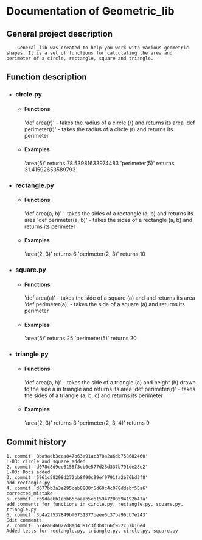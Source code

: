 # Documentation of Geometric_lib

## General project description

        General_lib was created to help you work with various geometric shapes. It is a set of functions for calculating the area and perimeter of a circle, rectangle, square and triangle.

## Function description

- ### circle.py

    - #### Functions

        'def area(r)' - takes the radius of a circle (r) and returns its area
        'def perimeter(r)' - takes the radius of a circle (r) and returns its perimeter

    - #### Examples

        'area(5)' returns  78.53981633974483
        'perimeter(5)' returns 31.41592653589793

- ### rectangle.py

    - #### Functions

        'def area(a, b)' - takes the sides of a rectangle (a, b) and returns its area
        'def perimeter(a, b)' - takes the sides of a rectangle (a, b) and returns its perimeter

    - #### Examples

        'area(2, 3)' returns  6
        'perimeter(2, 3)' returns 10

- ### square.py

    - #### Functions

        'def area(a)' - takes the side of a square (a) and and returns its area
        'def perimeter(a)' - takes the side of a square (a) and returns its perimeter

    - #### Examples

        'area(5)' returns 25
        'perimeter(5)' returns 20

- ### triangle.py

    - #### Functions

        'def area(a, h)' - takes the side of a triangle (a) and height (h) drawn to the side a in triangle and returns its area
        'def perimeter(r)' - takes the sides of a triangle (a, b, c) and returns its perimeter

    - #### Examples

        'area(2, 3)' returns  3
        'perimeter(2, 3, 4)' returns 9

## Commit history

    1. commit '8ba9aeb3cea847b63a91ac378a2a6db758682460'
    L-03: circle and square added
    2. commit 'd078c8d9ee6155f3cb0e577d28d337b791de28e2'
    L-03: Docs added
    3. commit '5961c58298d272bb8f90c99ef9791fa2b76bd3f8'
    add rectangle.py
    4. commit 'd677bb3a3e295ceb8800f5d60c4c078ddebf55a6'
    corrected_mistake
    5. commit 'cb9dae6b1ebb65caaab5e615947200594192b47a'
    add comments for functions in circle.py, rectangle.py, square.py, triangle.py
    6. commit '3b4a2f537849bf6731377beee6c37ba96cb7e243'
    Edit comments
    7. commit  524ea046027d8ad4391c3f3b8c66f952c57b16ed
    Added tests for rectangle.py, triangle.py, circle.py, square.py